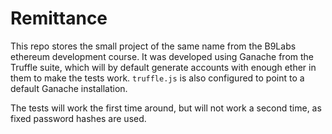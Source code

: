 # Remittance
This repo stores the small project of the same name from the B9Labs ethereum development course. It was developed using Ganache from the Truffle suite, which will by default generate accounts with enough ether in them to make the tests work. `truffle.js` is also configured to point to a default Ganache installation.

The tests will work the first time around, but will not work a second time, as fixed password hashes are used.